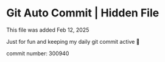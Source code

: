 # Git Auto Commit | Hidden File

This file was added Feb 12, 2025

Just for fun and keeping my daily git commit active 🤪

commit number: 300940
